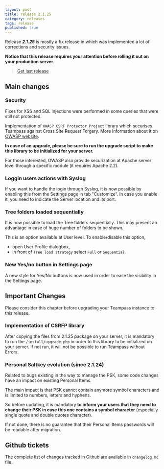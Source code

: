 ```yaml
---
layout: post
title: release 2.1.25
category: releases
tags: release
published: true
---
```


Release ***2.1.25*** is mostly a fix release in which was implemented a lot of corrections and security issues. 

**Notice that this release requires your attention before rolling it out on your production server**.

> [Get last release](https://github.com/nilsteampassnet/TeamPass/releases)

## Main changes

### Security

Fixes for XSS and SQL injections were performed in some queries that were still not protected.

Implementation of `OWASP CSRF Protector Project` library which securises Teampass against Cross Site Request Forgery. More information about it on [OWASP website](https://www.owasp.org/index.php/CSRFProtector_Project).

**In case of an upgrade, please be sure to run the upgrade script to make this library to be initialized for your server.**

For those interested, OWASP also provide securization at Apache server level through a specific module (it requires Apache 2.2).

### Loggin users actions with Syslog

If you want to handle the login through Syslog, it is now possible by enabling this from the Settings page in tab "Customize".
In case you enable it, you need to indicate the Server location and its port. 

### Tree folders loaded sequentially

It is now possible to load the Tree folders sequentially. This may present an advantage in case of huge number of folders to be shown.

This is an option available at User level. To enable/disable this option,
- open User Profile dialogbox,
- in front of `Tree load strategy` select `Full` or `Sequential`.

### New Yes/no button in Settings page

A new style for Yes/No buttons is now used in order to ease the visibility in the Settings page.

## Important Changes

Please consider this chapter before upgrading your Teampass instance to this release.

### Implementation of CSRFP library

After copying the files from 2.1.25 package on your server, it is mandatory to run the `/install/upgrade.php` in order to this library to be initialized on your server. If not run, it will not be possible to run Teampass without Errors.

### Personal Saltkey evolution (since 2.1.24)

Related to bugs existing in the way to manage the PSK, some code changes have an impact on existing Personal Items.

The main impact is that PSK cannot contain anymore symbol characters and is limited to numbers, letters and hyphens.

So before updating, it is mandatory **to inform your users that they need to change their PSK in case this one contains a symbol character** (especially single quote and double quotes character).

If not done, there is no guarantee that their Personal Items passwords will be readable after migration.

## Github tickets

The complete list of changes tracked in Github are available in `changelog.md` file.
